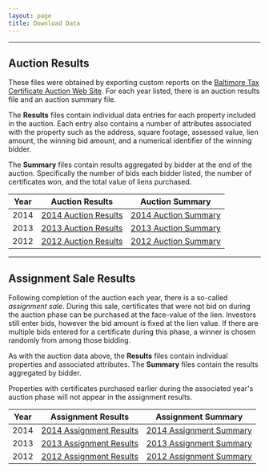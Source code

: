 ```yaml
---
layout: page
title: Download Data
---
```


---
## Auction Results

These files were obtained by exporting custom reports on the [Baltimore Tax Certificate Auction Web Site](http://www.bidbaltimore.com).  For each year listed, there is an auction results file and an auction summary file.  

The **Results** files contain individual data entries for each property included in the auction.  Each entry also contains a number of attributes associated with the property such as the address, square footage, assessed value, lien amount, the winning bid amount, and a numerical identifier of the winning bidder.

The **Summary** files contain results aggregated by bidder at the end of the auction.  Specifically the number of bids each bidder listed, the number of certificates won, and the total value of liens purchased.

<table>
	<thead>
		<tr>
			<th>Year</th>
			<th>Auction Results</th>
			<th>Auction Summary</th>
		</tr>
	</thead>
	<tbody align="center">
		<tr>
			<td>2014</td>
			<td><a href="{{ site.baseurl }}assets/data/2014AuctionResults.csv">2014 Auction Results</a></td>
			<td><a href="{{ site.baseurl }}assets/data/2014AuctionSummary.csv">2014 Auction Summary</a></td>
		</tr>
		<tr>
			<td>2013</td>
			<td><a href="{{ site.baseurl }}assets/data/2013AuctionResults.csv">2013 Auction Results</a></td>
			<td><a href="{{ site.baseurl }}assets/data/2013AuctionSummary.csv">2013 Auction Summary</a></td>
		</tr>
		<tr>
			<td>2012</td>
			<td><a href="{{ site.baseurl }}assets/data/2013AuctionResults.csv">2012 Auction Results</a></td>
			<td><a href="{{ site.baseurl }}assets/data/2013AuctionSummary.csv">2012 Auction Summary</a></td>
		</tr>		
	</tbody>
</table>

---

## Assignment Sale Results

Following completion of the auction each year, there is a so-called *assignment sale*.  During this sale, certificates that were not bid on during the auction phase can be purchased at the face-value of the lien.  Investors still enter bids, however the bid amount is fixed at the lien value.  If there are multiple bids entered for a certificate during this phase, a winner is chosen randomly from among those bidding.

As with the auction data above, the **Results** files contain individual properties and associated attributes.  The **Summary** files contain the results aggregated by bidder.

Properties with certificates purchased earlier during the associated year's auction phase will not appear in the assignment results.

<table>
	<thead>
		<tr>
			<th>Year</th>
			<th>Assignment Results</th>
			<th>Assignment Summary</th>
		</tr>
	</thead>
	<tbody align="center">
		<tr>
			<td>2014</td>
			<td><a href="{{ site.baseurl }}/assets/data/2014AssignmentResults.csv">2014 Assignment Results</a></td>
			<td><a href="{{ site.baseurl }}/assets/data/2014AssignmentSummary.csv">2014 Assignment Summary</a></td>
		</tr>
		<tr>
			<td>2013</td>
			<td><a href="{{ site.baseurl }}/assets/data/2013AssignmentResults.csv">2013 Assignment Results</a></td>
			<td><a href="{{ site.baseurl }}/assets/data/2013AssignmentSummary.csv">2013 Assignment Summary</a></td>
		</tr>
		<tr>
		<tr>
			<td>2012</td>
			<td><a href="{{ site.baseurl }}/assets/data/2014AssignmentResults.csv">2012 Assignment Results</a></td>
			<td><a href="{{ site.baseurl }}/assets/data/2014AssignmentSummary.csv">2012 Assignment Summary</a></td>
		</tr>	
	</tbody>
</table>